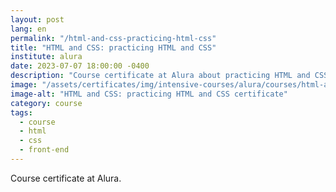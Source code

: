 ```yaml
---
layout: post
lang: en
permalink: "/html-and-css-practicing-html-css"
title: "HTML and CSS: practicing HTML and CSS"
institute: alura
date: 2023-07-07 18:00:00 -0400
description: "Course certificate at Alura about practicing HTML and CSS."
image: "/assets/certificates/img/intensive-courses/alura/courses/html-and-css-practicing-html-css/front-en.jpg"
image-alt: "HTML and CSS: practicing HTML and CSS certificate"
category: course
tags:
  - course
  - html
  - css
  - front-end
---
```


Course certificate at Alura.
